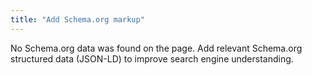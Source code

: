 ```yaml
---
title: "Add Schema.org markup"
---
```


No Schema.org data was found on the page. Add relevant Schema.org structured data (JSON-LD) to improve search engine understanding.
